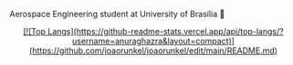 Aerospace Engineering student at University of Brasília :rocket:

<div align="center">
  <a href="https://github.com/joaorunkel">
  [![Top Langs](https://github-readme-stats.vercel.app/api/top-langs/?username=anuraghazra&layout=compact)](https://github.com/joaorunkel/joaorunkel/edit/main/README.md)
</div>









